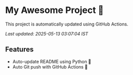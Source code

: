 # My Awesome Project 🚀

This project is automatically updated using GitHub Actions.

_Last updated: 2025-05-13 03:07:04 IST_

## Features
- Auto-update README using Python 🐍
- Auto Git push with GitHub Actions 🤖

